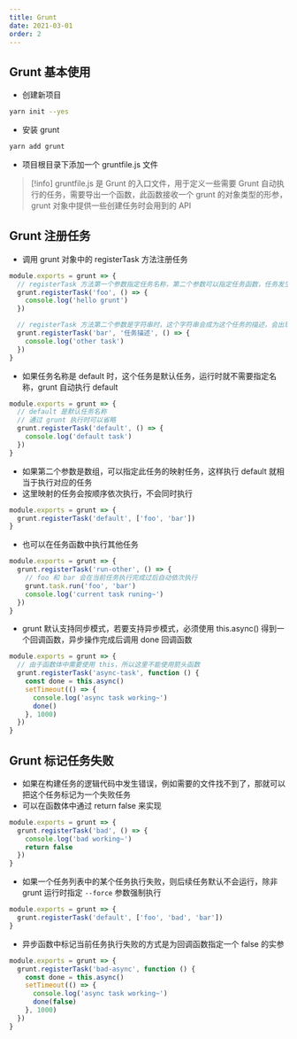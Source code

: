 ```yaml
---
title: Grunt
date: 2021-03-01
order: 2
---
```


## Grunt 基本使用

- 创建新项目

```bash
yarn init --yes
```

- 安装 grunt

```bash
yarn add grunt
```

- 项目根目录下添加一个 gruntfile.js 文件

> [!info]
> gruntfile.js 是 Grunt 的入口文件，用于定义一些需要 Grunt 自动执行的任务，需要导出一个函数，此函数接收一个 grunt 的对象类型的形参，grunt 对象中提供一些创建任务时会用到的 API

## Grunt 注册任务

- 调用 grunt 对象中的 registerTask 方法注册任务

```javascript
module.exports = grunt => {
  // registerTask 方法第一个参数指定任务名称，第二个参数可以指定任务函数，任务发生时自动执行的函数
  grunt.registerTask('foo', () => {
    console.log('hello grunt')
  })

  // registerTask 方法第二个参数是字符串时，这个字符串会成为这个任务的描述，会出现在 grunt 的帮助信息中
  grunt.registerTask('bar', '任务描述', () => {
    console.log('other task')
  })
}
```

- 如果任务名称是 default 时，这个任务是默认任务，运行时就不需要指定名称，grunt 自动执行 default

```javascript
module.exports = grunt => {
  // default 是默认任务名称
  // 通过 grunt 执行时可以省略
  grunt.registerTask('default', () => {
    console.log('default task')
  })
}
```

- 如果第二个参数是数组，可以指定此任务的映射任务，这样执行 default 就相当于执行对应的任务
- 这里映射的任务会按顺序依次执行，不会同时执行

```javascript
module.exports = grunt => {
  grunt.registerTask('default', ['foo', 'bar'])
}
```

- 也可以在任务函数中执行其他任务

```javascript
module.exports = grunt => {
  grunt.registerTask('run-other', () => {
    // foo 和 bar 会在当前任务执行完成过后自动依次执行
    grunt.task.run('foo', 'bar')
    console.log('current task runing~')
  })
}
```

- grunt 默认支持同步模式，若要支持异步模式，必须使用 this.async() 得到一个回调函数，异步操作完成后调用 done 回调函数

```javascript
module.exports = grunt => {
  // 由于函数体中需要使用 this，所以这里不能使用箭头函数
  grunt.registerTask('async-task', function () {
    const done = this.async()
    setTimeout(() => {
      console.log('async task working~')
      done()
    }, 1000)
  })
}
```

## Grunt 标记任务失败

- 如果在构建任务的逻辑代码中发生错误，例如需要的文件找不到了，那就可以把这个任务标记为一个失败任务
- 可以在函数体中通过 return false 来实现

```javascript
module.exports = grunt => {
  grunt.registerTask('bad', () => {
    console.log('bad working~')
    return false
  })
}
```

- 如果一个任务列表中的某个任务执行失败，则后续任务默认不会运行，除非 grunt 运行时指定 `--force` 参数强制执行

```javascript
module.exports = grunt => {
  grunt.registerTask('default', ['foo', 'bad', 'bar'])
}
```

- 异步函数中标记当前任务执行失败的方式是为回调函数指定一个 false 的实参

```javascript
module.exports = grunt => {
  grunt.registerTask('bad-async', function () {
    const done = this.async()
    setTimeout(() => {
      console.log('async task working~')
      done(false)
    }, 1000)
  })
}
```